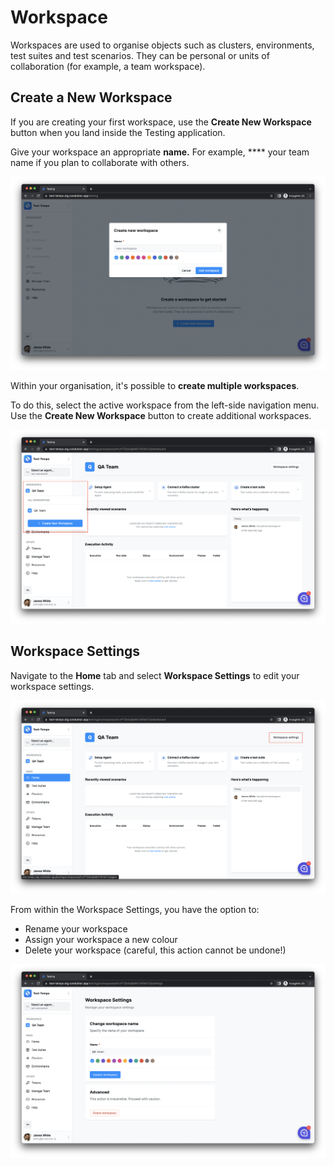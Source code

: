 # Workspace

Workspaces are used to organise objects such as clusters, environments, test suites and test scenarios. They can be personal or units of collaboration (for example, a team workspace).&#x20;

## Create a New Workspace

If you are creating your first workspace, use the **Create New Workspace** button when you land inside the Testing application.

Give your workspace an appropriate **name.** For example, **** your team name if you plan to collaborate with others.&#x20;

![](<../.gitbook/assets/image (119).png>)

Within your organisation, it's possible to **create multiple workspaces**.&#x20;

To do this, select the active workspace from the left-side navigation menu. Use the **Create New Workspace** button to create additional workspaces.

![](<../.gitbook/assets/image (87).png>)

## Workspace Settings

Navigate to the **Home** tab and select **Workspace Settings** to edit your workspace settings.&#x20;

![](<../.gitbook/assets/image (62).png>)

From within the Workspace Settings, you have the option to:

* Rename your workspace
* Assign your workspace a new colour
* Delete your workspace (careful, this action cannot be undone!)

![](<../.gitbook/assets/image (20).png>)



